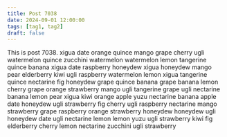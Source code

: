 ```yaml
---
title: Post 7038
date: 2024-09-01 12:00:00
tags: [tag1, tag2]
draft: false
---
```

This is post 7038.
xigua
date
orange
quince
mango
grape
cherry
ugli
watermelon
quince
zucchini
watermelon
watermelon
lemon
tangerine
quince
banana
xigua
date
raspberry
honeydew
xigua
honeydew
mango
pear
elderberry
kiwi
ugli
raspberry
watermelon
lemon
xigua
tangerine
quince
nectarine
fig
honeydew
grape
quince
banana
grape
banana
lemon
cherry
grape
orange
strawberry
mango
ugli
tangerine
grape
ugli
nectarine
banana
lemon
pear
xigua
kiwi
orange
apple
yuzu
nectarine
banana
apple
date
honeydew
ugli
strawberry
fig
cherry
ugli
raspberry
nectarine
mango
strawberry
grape
raspberry
orange
strawberry
honeydew
honeydew
ugli
honeydew
date
ugli
nectarine
lemon
lemon
yuzu
ugli
strawberry
kiwi
fig
elderberry
cherry
lemon
nectarine
zucchini
ugli
strawberry
